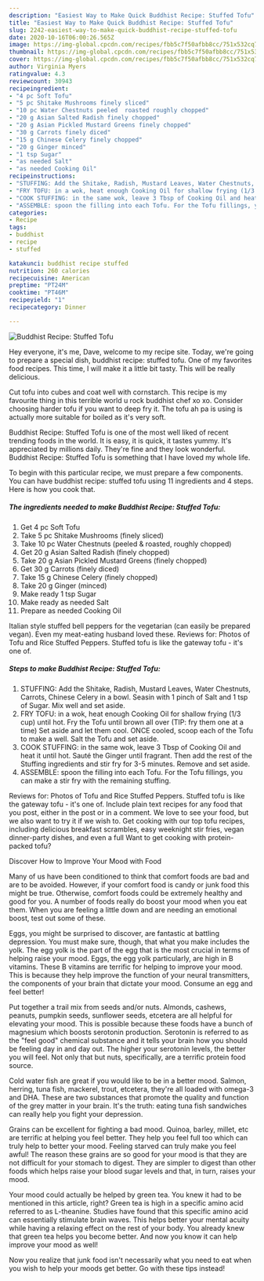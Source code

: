 ```yaml
---
description: "Easiest Way to Make Quick Buddhist Recipe: Stuffed Tofu"
title: "Easiest Way to Make Quick Buddhist Recipe: Stuffed Tofu"
slug: 2242-easiest-way-to-make-quick-buddhist-recipe-stuffed-tofu
date: 2020-10-16T06:00:26.565Z
image: https://img-global.cpcdn.com/recipes/fbb5c7f50afbb8cc/751x532cq70/buddhist-recipe-stuffed-tofu-recipe-main-photo.jpg
thumbnail: https://img-global.cpcdn.com/recipes/fbb5c7f50afbb8cc/751x532cq70/buddhist-recipe-stuffed-tofu-recipe-main-photo.jpg
cover: https://img-global.cpcdn.com/recipes/fbb5c7f50afbb8cc/751x532cq70/buddhist-recipe-stuffed-tofu-recipe-main-photo.jpg
author: Virginia Myers
ratingvalue: 4.3
reviewcount: 30943
recipeingredient:
- "4 pc Soft Tofu"
- "5 pc Shitake Mushrooms finely sliced"
- "10 pc Water Chestnuts peeled  roasted roughly chopped"
- "20 g Asian Salted Radish finely chopped"
- "20 g Asian Pickled Mustard Greens finely chopped"
- "30 g Carrots finely diced"
- "15 g Chinese Celery finely chopped"
- "20 g Ginger minced"
- "1 tsp Sugar"
- "as needed Salt"
- "as needed Cooking Oil"
recipeinstructions:
- "STUFFING: Add the Shitake, Radish, Mustard Leaves, Water Chestnuts, Carrots, Chinese Celery in a bowl. Seasin with 1 pinch of Salt and 1 tsp of Sugar. Mix well and set aside."
- "FRY TOFU: in a wok, heat enough Cooking Oil for shallow frying (1/3 cup) until hot. Fry the Tofu until brown all over (TIP: fry them one at a time) Set aside and let them cool. ONCE cooled, scoop each of the Tofu to make a well. Salt the Tofu and set aside."
- "COOK STUFFING: in the same wok, leave 3 Tbsp of Cooking Oil and heat it until hot. Sauté the Ginger until fragrant. Then add the rest of the Stuffing ingredients and stir fry for 3-5 minutes. Remove and set aside."
- "ASSEMBLE: spoon the filling into each Tofu. For the Tofu fillings, you can make a stir fry with the remaining stuffing."
categories:
- Recipe
tags:
- buddhist
- recipe
- stuffed

katakunci: buddhist recipe stuffed 
nutrition: 260 calories
recipecuisine: American
preptime: "PT24M"
cooktime: "PT46M"
recipeyield: "1"
recipecategory: Dinner

---
```



![Buddhist Recipe: Stuffed Tofu](https://img-global.cpcdn.com/recipes/fbb5c7f50afbb8cc/751x532cq70/buddhist-recipe-stuffed-tofu-recipe-main-photo.jpg)

Hey everyone, it's me, Dave, welcome to my recipe site. Today, we're going to prepare a special dish, buddhist recipe: stuffed tofu. One of my favorites food recipes. This time, I will make it a little bit tasty. This will be really delicious.

Cut tofu into cubes and coat well with cornstarch. This recipe is my favourite thing in this terrible world u rock buddhist chef xo xo. Consider choosing harder tofu if you want to deep fry it. The tofu ah pa is using is actually more suitable for boiled as it&#39;s very soft.

Buddhist Recipe: Stuffed Tofu is one of the most well liked of recent trending foods in the world. It is easy, it is quick, it tastes yummy. It's appreciated by millions daily. They're fine and they look wonderful. Buddhist Recipe: Stuffed Tofu is something that I have loved my whole life.


To begin with this particular recipe, we must prepare a few components. You can have buddhist recipe: stuffed tofu using 11 ingredients and 4 steps. Here is how you cook that.

<!--inarticleads1-->

##### The ingredients needed to make Buddhist Recipe: Stuffed Tofu:

1. Get 4 pc Soft Tofu
1. Take 5 pc Shitake Mushrooms (finely sliced)
1. Take 10 pc Water Chestnuts (peeled &amp; roasted, roughly chopped)
1. Get 20 g Asian Salted Radish (finely chopped)
1. Take 20 g Asian Pickled Mustard Greens (finely chopped)
1. Get 30 g Carrots (finely diced)
1. Take 15 g Chinese Celery (finely chopped)
1. Take 20 g Ginger (minced)
1. Make ready 1 tsp Sugar
1. Make ready as needed Salt
1. Prepare as needed Cooking Oil


Italian style stuffed bell peppers for the vegetarian (can easily be prepared vegan). Even my meat-eating husband loved these. Reviews for: Photos of Tofu and Rice Stuffed Peppers. Stuffed tofu is like the gateway tofu - it&#39;s one of. 

<!--inarticleads2-->

##### Steps to make Buddhist Recipe: Stuffed Tofu:

1. STUFFING: Add the Shitake, Radish, Mustard Leaves, Water Chestnuts, Carrots, Chinese Celery in a bowl. Seasin with 1 pinch of Salt and 1 tsp of Sugar. Mix well and set aside.
1. FRY TOFU: in a wok, heat enough Cooking Oil for shallow frying (1/3 cup) until hot. Fry the Tofu until brown all over (TIP: fry them one at a time) Set aside and let them cool. ONCE cooled, scoop each of the Tofu to make a well. Salt the Tofu and set aside.
1. COOK STUFFING: in the same wok, leave 3 Tbsp of Cooking Oil and heat it until hot. Sauté the Ginger until fragrant. Then add the rest of the Stuffing ingredients and stir fry for 3-5 minutes. Remove and set aside.
1. ASSEMBLE: spoon the filling into each Tofu. For the Tofu fillings, you can make a stir fry with the remaining stuffing.


Reviews for: Photos of Tofu and Rice Stuffed Peppers. Stuffed tofu is like the gateway tofu - it&#39;s one of. Include plain text recipes for any food that you post, either in the post or in a comment. We love to see your food, but we also want to try it if we wish to. Get cooking with our top tofu recipes, including delicious breakfast scrambles, easy weeknight stir fries, vegan dinner-party dishes, and even a full Want to get cooking with protein-packed tofu? 

Discover How to Improve Your Mood with Food


Many of us have been conditioned to think that comfort foods are bad and are to be avoided. However, if your comfort food is candy or junk food this might be true. Otherwise, comfort foods could be extremely healthy and good for you. A number of foods really do boost your mood when you eat them. When you are feeling a little down and are needing an emotional boost, test out some of these.

Eggs, you might be surprised to discover, are fantastic at battling depression. You must make sure, though, that what you make includes the yolk. The egg yolk is the part of the egg that is the most crucial in terms of helping raise your mood. Eggs, the egg yolk particularly, are high in B vitamins. These B vitamins are terrific for helping to improve your mood. This is because they help improve the function of your neural transmitters, the components of your brain that dictate your mood. Consume an egg and feel better!

Put together a trail mix from seeds and/or nuts. Almonds, cashews, peanuts, pumpkin seeds, sunflower seeds, etcetera are all helpful for elevating your mood. This is possible because these foods have a bunch of magnesium which boosts serotonin production. Serotonin is referred to as the "feel good" chemical substance and it tells your brain how you should be feeling day in and day out. The higher your serotonin levels, the better you will feel. Not only that but nuts, specifically, are a terrific protein food source.

Cold water fish are great if you would like to be in a better mood. Salmon, herring, tuna fish, mackerel, trout, etcetera, they're all loaded with omega-3 and DHA. These are two substances that promote the quality and function of the grey matter in your brain. It's the truth: eating tuna fish sandwiches can really help you fight your depression. 

Grains can be excellent for fighting a bad mood. Quinoa, barley, millet, etc are terrific at helping you feel better. They help you feel full too which can truly help to better your mood. Feeling starved can truly make you feel awful! The reason these grains are so good for your mood is that they are not difficult for your stomach to digest. They are simpler to digest than other foods which helps raise your blood sugar levels and that, in turn, raises your mood.

Your mood could actually be helped by green tea. You knew it had to be mentioned in this article, right? Green tea is high in a specific amino acid referred to as L-theanine. Studies have found that this specific amino acid can essentially stimulate brain waves. This helps better your mental acuity while having a relaxing effect on the rest of your body. You already knew that green tea helps you become better. And now you know it can help improve your mood as well!

Now you realize that junk food isn't necessarily what you need to eat when you wish to help your moods get better. Go  with  these tips  instead!


